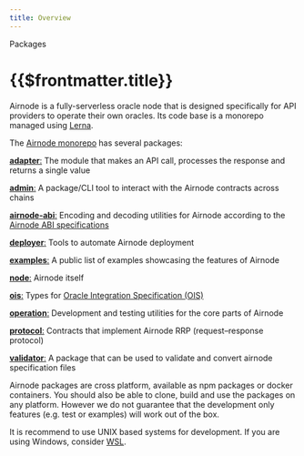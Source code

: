 ```yaml
---
title: Overview
---
```


<TitleSpan>Packages</TitleSpan>

# {{$frontmatter.title}}

Airnode is a fully-serverless oracle node that is designed specifically for API providers to operate their own oracles. Its code base is a monorepo managed using [Lerna](https://github.com/lerna/lerna).

The [Airnode monorepo](https://github.com/api3dao/airnode/tree/master/packages) has several packages:

[**adapter**:](https://github.com/api3dao/airnode/tree/master/packages/adapter) The module that makes an API call,
processes the response and returns a single value

[**admin**:](https://github.com/api3dao/airnode/tree/master/packages/admin) A package/CLI tool to interact with the
Airnode contracts across chains

[**airnode-abi**:](https://github.com/api3dao/airnode/tree/master/packages/airnode-abi) Encoding and decoding utilities
for Airnode according to the
[Airnode ABI specifications](../specifications/airnode-abi-specifications.md)

[**deployer**:](https://github.com/api3dao/airnode/tree/master/packages/deployer) Tools to automate Airnode deployment

[**examples**:](https://github.com/api3dao/airnode/tree/master/packages/examples) A public list of examples showcasing
the features of Airnode

[**node**:](https://github.com/api3dao/airnode/tree/master/packages/node) Airnode itself

[**ois**:](https://github.com/api3dao/airnode/tree/master/packages/ois) Types for
[Oracle Integration Specification (OIS)](../specifications/ois.md)

[**operation**:](https://github.com/api3dao/airnode/tree/master/packages/operation) Development and testing utilities
for the core parts of Airnode

[**protocol**:](https://github.com/api3dao/airnode/tree/master/packages/protocol) Contracts that implement Airnode RRP
(request–response protocol)

[**validator**:](https://github.com/api3dao/airnode/tree/master/packages/validator) A package that can be used to
validate and convert airnode specification files

Airnode packages are cross platform, available as npm packages or docker containers. You should also be able to clone, build and use the packages on any platform. However we do not guarantee that the development only features (e.g. test or examples) will work out of the box.

It is recommend to use UNIX based systems for development. If you are using Windows, consider [WSL](https://docs.microsoft.com/en-us/windows/wsl/install).